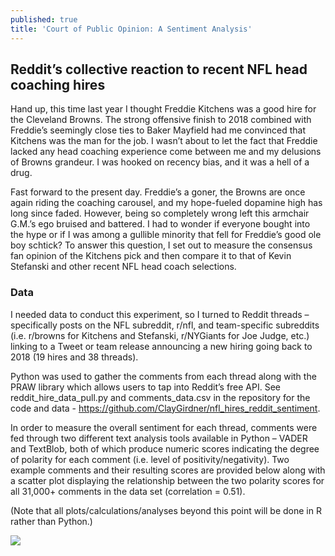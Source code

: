 ```yaml
---
published: true
title: 'Court of Public Opinion: A Sentiment Analysis'
---
```

## Reddit’s collective reaction to recent NFL head coaching hires

Hand up, this time last year I thought Freddie Kitchens was a good hire for the Cleveland Browns. The strong offensive finish to 2018 combined with Freddie’s seemingly close ties to Baker Mayfield had me convinced that Kitchens was the man for the job. I wasn’t about to let the fact that Freddie lacked any head coaching experience come between me and my delusions of Browns grandeur. I was hooked on recency bias, and it was a hell of a drug.

Fast forward to the present day. Freddie’s a goner, the Browns are once again riding the coaching carousel, and my hope-fueled dopamine high has long since faded. However, being so completely wrong left this armchair G.M.’s ego bruised and battered. I had to wonder if everyone bought into the hype or if I was among a gullible minority that fell for Freddie’s good ole boy schtick? To answer this question, I set out to measure the consensus fan opinion of the Kitchens pick and then compare it to that of Kevin Stefanski and other recent NFL head coach selections.

### Data
I needed data to conduct this experiment, so I turned to Reddit threads – specifically posts on the NFL subreddit, r/nfl, and team-specific subreddits (i.e. r/browns for Kitchens and Stefanski, r/NYGiants for Joe Judge, etc.) linking to a Tweet or team release announcing a new hiring going back to 2018 (19 hires and 38 threads).

Python was used to gather the comments from each thread along with the PRAW library which allows users to tap into Reddit’s free API. See reddit_hire_data_pull.py and comments_data.csv in the repository for the code and data - https://github.com/ClayGirdner/nfl_hires_reddit_sentiment.

In order to measure the overall sentiment for each thread, comments were fed through two different text analysis tools available in Python – VADER and TextBlob, both of which produce numeric scores indicating the degree of polarity for each comment (i.e. level of positivity/negativity). Two example comments and their resulting scores are provided below along with a scatter plot displaying the relationship between the two polarity scores for all 31,000+ comments in the data set (correlation = 0.51).

(Note that all plots/calculations/analyses beyond this point will be done in R rather than Python.)

![]({{site.baseurl}}/https://raw.githubusercontent.com/ClayGirdner/nfl_hires_reddit_sentiment/master/vader_textblob_scatter.png)